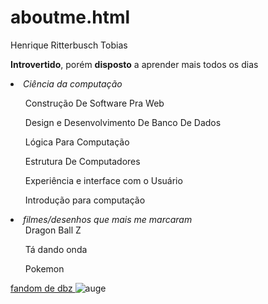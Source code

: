 # aboutme.html
<!DOCTYPE html>
<head>Henrique Ritterbusch Tobias</head>
<body>
  <p> <strong> Introvertido</strong>, porém <strong>disposto</strong> a aprender mais todos os dias</p>
<li> <em> Ciência da computação </li> </em>                                          
<ul>Construção De Software Pra Web</ul>
<ul>Design e Desenvolvimento De Banco De Dados</ul>
  <ul>Lógica Para Computação</ul>
  <ul>Estrutura De Computadores</ul>
  <ul>Experiência e interface com o Usuário </ul>
  <ul>Introdução para computação</ul>
  <li> <em>filmes/desenhos que mais me marcaram  </em>
  <ul> Dragon Ball Z</ul>
  <ul> Tá dando onda</ul>
  <ul> Pokemon </ul>
  <a href="https://dragonball.fandom.com/pt-br/wiki/Dragon_Ball_Z"> fandom de dbz </a>
  <img src="coquinha gelada.png" alt=auge da felicidade"
  
